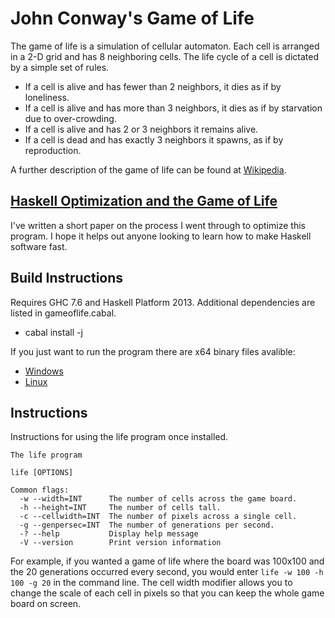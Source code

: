 # John Conway's Game of Life

The game of life is a simulation of cellular automaton.  Each cell is arranged in a 2-D grid and has 8 neighboring
cells.  The life cycle of a cell is dictated by a simple set of rules.

* If a cell is alive and has fewer than 2 neighbors, it dies as if by loneliness.
* If a cell is alive and has more than 3 neighbors, it dies as if by starvation due to over-crowding.
* If a cell is alive and has 2 or 3 neighbors it remains alive.
* If a cell is dead and has exactly 3 neighbors it spawns, as if by reproduction.

A further description of the game of life can be found at [Wikipedia](http://en.wikipedia.org/wiki/Conway%27s_Game_of_Life).

## [Haskell Optimization and the Game of Life](http://blog.headcrab.info/haskell-optimization-and-the-game-of-life/)
I've written a short paper on the process I went through to optimize this program.  I hope it helps out
anyone looking to learn how to make Haskell software fast.

## Build Instructions
Requires GHC 7.6 and Haskell Platform 2013.  Additional dependencies are listed in gameoflife.cabal.

* cabal install -j

If you just want to run the program there are x64 binary files avalible:

* [Windows](http://2f0ffe38ef0781b84c83-27c8b3360e9e0369f939d1b3e3b3fc82.r74.cf1.rackcdn.com/life.exe)
* [Linux](http://2f0ffe38ef0781b84c83-27c8b3360e9e0369f939d1b3e3b3fc82.r74.cf1.rackcdn.com/life)

## Instructions
Instructions for using the life program once installed.

```
The life program
  
life [OPTIONS]
  
Common flags:
  -w --width=INT      The number of cells across the game board.
  -h --height=INT     The number of cells tall.
  -c --cellwidth=INT  The number of pixels across a single cell.
  -g --genpersec=INT  The number of generations per second.
  -? --help           Display help message
  -V --version        Print version information
```

For example, if you wanted a game of life where the board was 100x100 and the 20 generations occurred every
second, you would enter `life -w 100 -h 100 -g 20` in the command line.  The cell width modifier allows you 
to change the scale of each cell in pixels so that you can keep the whole game board on screen.

